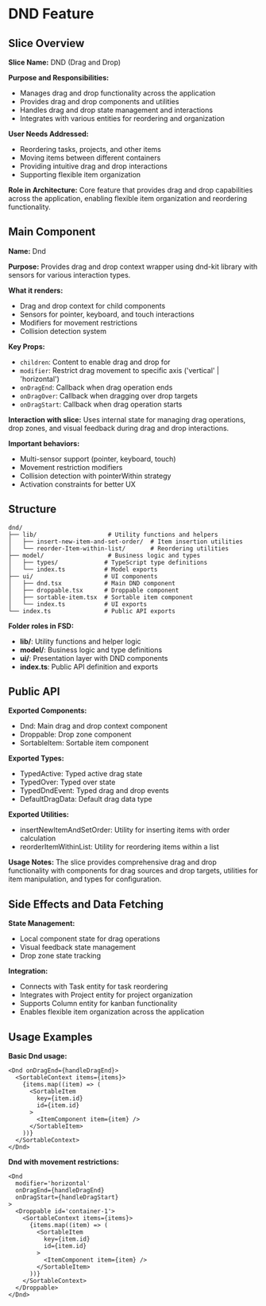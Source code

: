 # DND Feature

## Slice Overview

**Slice Name:** DND (Drag and Drop)

**Purpose and Responsibilities:**

- Manages drag and drop functionality across the application
- Provides drag and drop components and utilities
- Handles drag and drop state management and interactions
- Integrates with various entities for reordering and organization

**User Needs Addressed:**

- Reordering tasks, projects, and other items
- Moving items between different containers
- Providing intuitive drag and drop interactions
- Supporting flexible item organization

**Role in Architecture:**
Core feature that provides drag and drop capabilities across the application, enabling flexible item organization and reordering functionality.

## Main Component

**Name:** Dnd

**Purpose:** Provides drag and drop context wrapper using dnd-kit library with sensors for various interaction types.

**What it renders:**

- Drag and drop context for child components
- Sensors for pointer, keyboard, and touch interactions
- Modifiers for movement restrictions
- Collision detection system

**Key Props:**

- `children`: Content to enable drag and drop for
- `modifier`: Restrict drag movement to specific axis ('vertical' | 'horizontal')
- `onDragEnd`: Callback when drag operation ends
- `onDragOver`: Callback when dragging over drop targets
- `onDragStart`: Callback when drag operation starts

**Interaction with slice:**
Uses internal state for managing drag operations, drop zones, and visual feedback during drag and drop interactions.

**Important behaviors:**

- Multi-sensor support (pointer, keyboard, touch)
- Movement restriction modifiers
- Collision detection with pointerWithin strategy
- Activation constraints for better UX

## Structure

```
dnd/
├── lib/                    # Utility functions and helpers
│   ├── insert-new-item-and-set-order/  # Item insertion utilities
│   └── reorder-Item-within-list/       # Reordering utilities
├── model/                  # Business logic and types
│   ├── types/             # TypeScript type definitions
│   └── index.ts           # Model exports
├── ui/                    # UI components
│   ├── dnd.tsx            # Main DND component
│   ├── droppable.tsx      # Droppable component
│   ├── sortable-item.tsx  # Sortable item component
│   └── index.ts           # UI exports
└── index.ts               # Public API exports
```

**Folder roles in FSD:**

- **lib/**: Utility functions and helper logic
- **model/**: Business logic and type definitions
- **ui/**: Presentation layer with DND components
- **index.ts**: Public API definition and exports

## Public API

**Exported Components:**

- Dnd: Main drag and drop context component
- Droppable: Drop zone component
- SortableItem: Sortable item component

**Exported Types:**

- TypedActive: Typed active drag state
- TypedOver: Typed over state
- TypedDndEvent: Typed drag and drop events
- DefaultDragData: Default drag data type

**Exported Utilities:**

- insertNewItemAndSetOrder: Utility for inserting items with order calculation
- reorderItemWithinList: Utility for reordering items within a list

**Usage Notes:**
The slice provides comprehensive drag and drop functionality with components for drag sources and drop targets, utilities for item manipulation, and types for configuration.

## Side Effects and Data Fetching

**State Management:**

- Local component state for drag operations
- Visual feedback state management
- Drop zone state tracking

**Integration:**

- Connects with Task entity for task reordering
- Integrates with Project entity for project organization
- Supports Column entity for kanban functionality
- Enables flexible item organization across the application

## Usage Examples

**Basic Dnd usage:**

```tsx
<Dnd onDragEnd={handleDragEnd}>
  <SortableContext items={items}>
    {items.map((item) => (
      <SortableItem
        key={item.id}
        id={item.id}
      >
        <ItemComponent item={item} />
      </SortableItem>
    ))}
  </SortableContext>
</Dnd>
```

**Dnd with movement restrictions:**

```tsx
<Dnd
  modifier='horizontal'
  onDragEnd={handleDragEnd}
  onDragStart={handleDragStart}
>
  <Droppable id='container-1'>
    <SortableContext items={items}>
      {items.map((item) => (
        <SortableItem
          key={item.id}
          id={item.id}
        >
          <ItemComponent item={item} />
        </SortableItem>
      ))}
    </SortableContext>
  </Droppable>
</Dnd>
```
